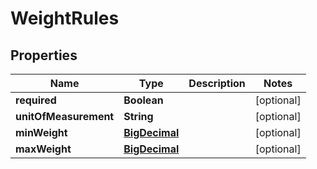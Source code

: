 

# WeightRules

## Properties

Name | Type | Description | Notes
------------ | ------------- | ------------- | -------------
**required** | **Boolean** |  |  [optional]
**unitOfMeasurement** | **String** |  |  [optional]
**minWeight** | [**BigDecimal**](BigDecimal.md) |  |  [optional]
**maxWeight** | [**BigDecimal**](BigDecimal.md) |  |  [optional]



